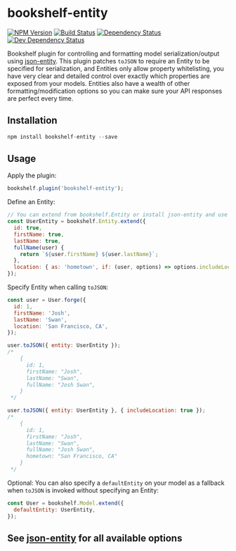 # bookshelf-entity
[![NPM Version][npm-image]][npm-url] [![Build Status][build-image]][build-url] [![Dependency Status][depstat-image]][depstat-url] [![Dev Dependency Status][devdepstat-image]][devdepstat-url]

Bookshelf plugin for controlling and formatting model serialization/output using [json-entity](https://github.com/joshswan/json-entity). This plugin patches `toJSON` to require an Entity to be specified for serialization, and Entities only allow property whitelisting, you have very clear and detailed control over exactly which properties are exposed from your models. Entities also have a wealth of other formatting/modification options so you can make sure your API responses are perfect every time.

## Installation

```javascript
npm install bookshelf-entity --save
```

## Usage

Apply the plugin:
```javascript
bookshelf.plugin('bookshelf-entity');
```

Define an Entity:
```javascript
// You can extend from bookshelf.Entity or install json-entity and use it directly
const UserEntity = bookshelf.Entity.extend({
  id: true,
  firstName: true,
  lastName: true,
  fullName(user) {
    return `${user.firstName} ${user.lastName}`;
  },
  location: { as: 'hometown', if: (user, options) => options.includeLocation },
});
```

Specify Entity when calling `toJSON`:
```javascript
const user = User.forge({
  id: 1,
  firstName: 'Josh',
  lastName: 'Swan',
  location: 'San Francisco, CA',
});

user.toJSON({ entity: UserEntity });
/*
    {
      id: 1,
      firstName: "Josh",
      lastName: "Swan",
      fullName: "Josh Swan",
    }
 */

user.toJSON({ entity: UserEntity }, { includeLocation: true });
/*
    {
      id: 1,
      firstName: "Josh",
      lastName: "Swan",
      fullName: "Josh Swan",
      hometown: "San Francisco, CA"
    }
 */
```

Optional: You can also specify a `defaultEntity` on your model as a fallback when `toJSON` is invoked without specifying an Entity:
```javascript
const User = bookshelf.Model.extend({
  defaultEntity: UserEntity,
});
```

## See [json-entity](https://github.com/joshswan/json-entity) for all available options

[build-url]: https://travis-ci.org/joshswan/bookshelf-entity
[build-image]: https://travis-ci.org/joshswan/bookshelf-entity.svg?branch=master
[depstat-url]: https://david-dm.org/joshswan/bookshelf-entity
[depstat-image]: https://david-dm.org/joshswan/bookshelf-entity.svg
[devdepstat-url]: https://david-dm.org/joshswan/bookshelf-entity#info=devDependencies
[devdepstat-image]: https://david-dm.org/joshswan/bookshelf-entity/dev-status.svg
[npm-url]: https://www.npmjs.com/package/bookshelf-entity
[npm-image]: https://badge.fury.io/js/bookshelf-entity.svg
